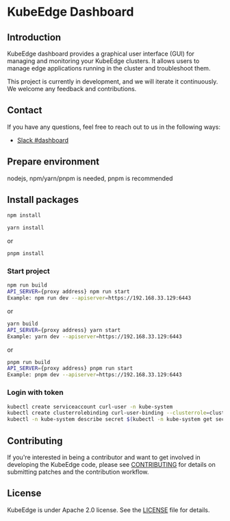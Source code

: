 # KubeEdge Dashboard

## Introduction
KubeEdge dashboard provides a graphical user interface (GUI) for managing and monitoring your KubeEdge clusters. It allows users to manage edge applications running in the cluster and troubleshoot them.

This project is currently in development, and we will iterate it continuously. We welcome any feedback and contributions.

## Contact
If you have any questions, feel free to reach out to us in the following ways:
* [Slack #dashboard](https://kubeedge.io/docs/community/slack/)

## Prepare environment
nodejs, npm/yarn/pnpm is needed, pnpm is recommended

## Install packages

```bash with npm
npm install
```

```bash with yarn
yarn install
```

or

```bash with pnpm
pnpm install
```

### Start project

```bash with npm
npm run build
API_SERVER={proxy address} npm run start
Example: npm run dev --apiserver=https://192.168.33.129:6443
```
or

```bash with yarn
yarn build
API_SERVER={proxy address} yarn start
Example: yarn dev --apiserver=https://192.168.33.129:6443
```
or

```bash with pnpm
pnpm run build
API_SERVER={proxy address} pnpm run start
Example: pnpm dev --apiserver=https://192.168.33.129:6443
```

### Login with token
```bash
kubectl create serviceaccount curl-user -n kube-system
kubectl create clusterrolebinding curl-user-binding --clusterrole=cluster-admin --serviceaccount=kube-system:curl-user -n kube-system
kubectl -n kube-system describe secret $(kubectl -n kube-system get secret | grep curl-user | awk '{print $1}')
```

## Contributing
If you're interested in being a contributor and want to get involved in developing the KubeEdge code, please see [CONTRIBUTING](./CONTRIBUTING.md) for details on submitting patches and the contribution workflow.

## License
KubeEdge is under Apache 2.0 license. See the [LICENSE](LICENSE) file for details.
